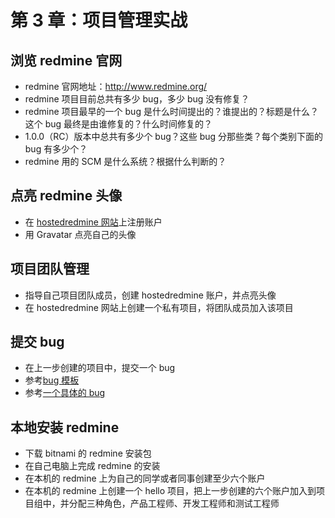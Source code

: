 # 第 3 章：项目管理实战

## 浏览 redmine 官网

- redmine 官网地址：http://www.redmine.org/
- redmine 项目目前总共有多少 bug，多少 bug 没有修复？
- redmine 项目最早的一个 bug 是什么时间提出的？谁提出的？标题是什么？这个 bug 最终是由谁修复的？什么时间修复的？
- 1.0.0（RC）版本中总共有多少个 bug？这些 bug 分那些类？每个类别下面的 bug 有多少个？
- redmine 用的 SCM 是什么系统？根据什么判断的？

## 点亮 redmine 头像

- 在 [hostedredmine 网站](http://www.hostedredmine.com/)上注册账户
- 用 Gravatar 点亮自己的头像

## 项目团队管理

- 指导自己项目团队成员，创建 hostedredmine 账户，并点亮头像
- 在 hostedredmine 网站上创建一个私有项目，将团队成员加入该项目

## 提交 bug

- 在上一步创建的项目中，提交一个 bug
- 参考[bug 模板](http://www.hostedredmine.com/issues/598989)
- 参考[一个具体的 bug](http://www.hostedredmine.com/issues/626704)

## 本地安装 redmine

- 下载 bitnami 的 redmine 安装包
- 在自己电脑上完成 redmine 的安装
- 在本机的 redmine 上为自己的同学或者同事创建至少六个账户
- 在本机的 redmine 上创建一个 hello 项目，把上一步创建的六个账户加入到项目组中，并分配三种角色，产品工程师、开发工程师和测试工程师
